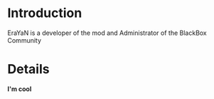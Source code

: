 # Introduction #

EraYaN is a developer of the mod and Administrator of the BlackBox Community


# Details #

**I'm cool**